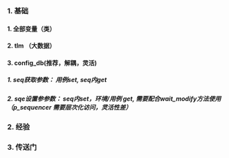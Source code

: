 ### 1. 基础
#### 1. 全部变量（类）
#### 2. tlm （大数据）
#### 3. config_db(推荐，解耦，灵活)
##### 1. seq获取参数： 用例set, seq内get
##### 2. sqe设置参参数： seq内set，环境/用例 get, 需要配合wait_modify方法使用（p_sequencer 需要层次化访问，灵活性差）
### 2. 经验
### 3. 传送门
